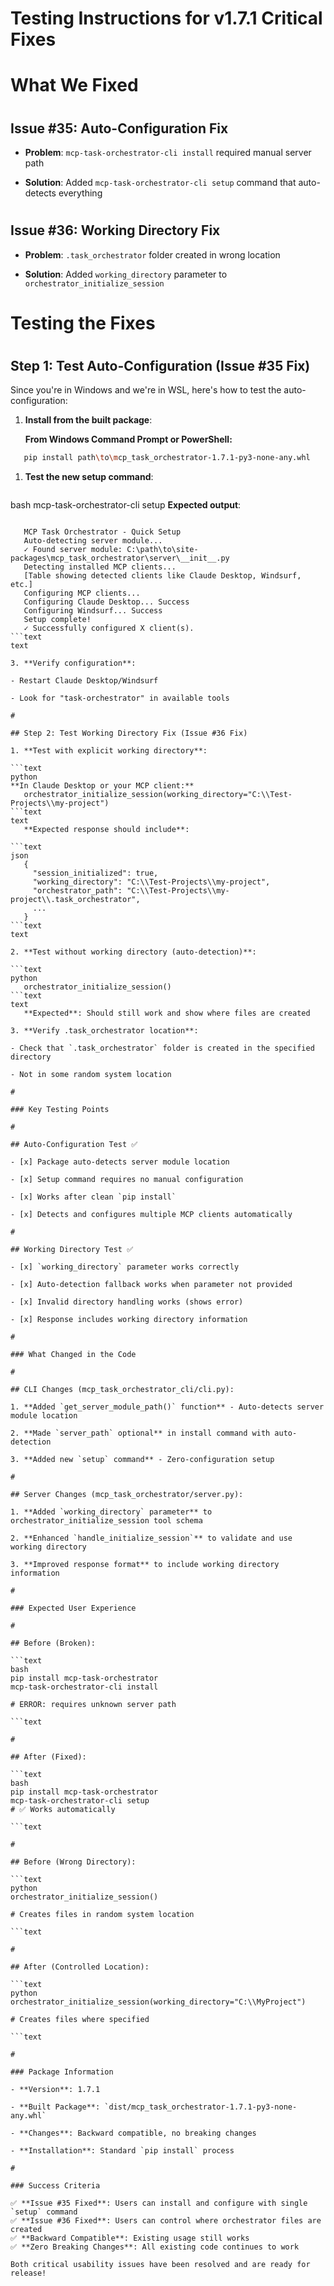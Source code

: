 

# Testing Instructions for v1.7.1 Critical Fixes

#
# What We Fixed

#
## Issue #35: Auto-Configuration Fix

- **Problem**: `mcp-task-orchestrator-cli install` required manual server path

- **Solution**: Added `mcp-task-orchestrator-cli setup` command that auto-detects everything

#
## Issue #36: Working Directory Fix  

- **Problem**: `.task_orchestrator` folder created in wrong location

- **Solution**: Added `working_directory` parameter to `orchestrator_initialize_session`

#
# Testing the Fixes

#
## Step 1: Test Auto-Configuration (Issue #35 Fix)

Since you're in Windows and we're in WSL, here's how to test the auto-configuration:

1. **Install from the built package**:

   **From Windows Command Prompt or PowerShell:**

   
```bash
   pip install path\to\mcp_task_orchestrator-1.7.1-py3-none-any.whl
   ```

1. **Test the new setup command**:

   ```
bash
   mcp-task-orchestrator-cli setup
   **Expected output**:

   
```text

   MCP Task Orchestrator - Quick Setup
   Auto-detecting server module...
   ✓ Found server module: C:\path\to\site-packages\mcp_task_orchestrator\server\__init__.py
   Detecting installed MCP clients...
   [Table showing detected clients like Claude Desktop, Windsurf, etc.]
   Configuring MCP clients...
   Configuring Claude Desktop... Success
   Configuring Windsurf... Success
   Setup complete!
   ✓ Successfully configured X client(s).
```text
text

3. **Verify configuration**:

- Restart Claude Desktop/Windsurf

- Look for "task-orchestrator" in available tools

#

## Step 2: Test Working Directory Fix (Issue #36 Fix)

1. **Test with explicit working directory**:
   
```text
python
**In Claude Desktop or your MCP client:**
   orchestrator_initialize_session(working_directory="C:\\Test-Projects\\my-project")
```text
text
   **Expected response should include**:
   
```text
json
   {
     "session_initialized": true,
     "working_directory": "C:\\Test-Projects\\my-project",
     "orchestrator_path": "C:\\Test-Projects\\my-project\\.task_orchestrator",
     ...
   }
```text
text

2. **Test without working directory (auto-detection)**:
   
```text
python
   orchestrator_initialize_session()
```text
text
   **Expected**: Should still work and show where files are created

3. **Verify .task_orchestrator location**:

- Check that `.task_orchestrator` folder is created in the specified directory

- Not in some random system location

#

### Key Testing Points

#

## Auto-Configuration Test ✅

- [x] Package auto-detects server module location

- [x] Setup command requires no manual configuration  

- [x] Works after clean `pip install`

- [x] Detects and configures multiple MCP clients automatically

#

## Working Directory Test ✅

- [x] `working_directory` parameter works correctly

- [x] Auto-detection fallback works when parameter not provided

- [x] Invalid directory handling works (shows error)

- [x] Response includes working directory information

#

### What Changed in the Code

#

## CLI Changes (mcp_task_orchestrator_cli/cli.py):

1. **Added `get_server_module_path()` function** - Auto-detects server module location

2. **Made `server_path` optional** in install command with auto-detection

3. **Added new `setup` command** - Zero-configuration setup

#

## Server Changes (mcp_task_orchestrator/server.py):

1. **Added `working_directory` parameter** to orchestrator_initialize_session tool schema  

2. **Enhanced `handle_initialize_session`** to validate and use working directory

3. **Improved response format** to include working directory information

#

### Expected User Experience

#

## Before (Broken):

```text
bash
pip install mcp-task-orchestrator
mcp-task-orchestrator-cli install  

# ERROR: requires unknown server path

```text

#

## After (Fixed):

```text
bash
pip install mcp-task-orchestrator  
mcp-task-orchestrator-cli setup 
# ✅ Works automatically

```text

#

## Before (Wrong Directory):

```text
python
orchestrator_initialize_session()  

# Creates files in random system location

```text

#

## After (Controlled Location):

```text
python
orchestrator_initialize_session(working_directory="C:\\MyProject")  

# Creates files where specified

```text

#

### Package Information

- **Version**: 1.7.1

- **Built Package**: `dist/mcp_task_orchestrator-1.7.1-py3-none-any.whl`

- **Changes**: Backward compatible, no breaking changes

- **Installation**: Standard `pip install` process

#

### Success Criteria

✅ **Issue #35 Fixed**: Users can install and configure with single `setup` command  
✅ **Issue #36 Fixed**: Users can control where orchestrator files are created  
✅ **Backward Compatible**: Existing usage still works  
✅ **Zero Breaking Changes**: All existing code continues to work

Both critical usability issues have been resolved and are ready for release!
